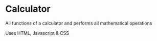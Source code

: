 # Calculator
All functions of a calculator and performs all mathematical operations

Uses HTML, Javascript & CSS
